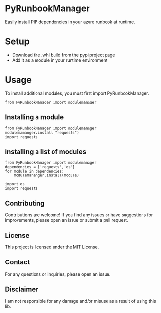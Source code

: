 # PyRunbookManager
Easily install PIP dependencies in your azure runbook at runtime.
# Setup
- Download the .whl build from the pypi project page
- Add it as a module in your runtime environment
# Usage
To install additional modules, you must first import PyRunbookManager.
```
from PyRunbookManager import modulemanager
```
## Installing a module
```
from PyRunbookManager import modulemanager
modulemamanger.install("requests")
import requests
```
## installing a list of modules
```
from PyRunbookManager import modulemanager
dependencies = ['requests','os']
for module in dependencies:
    modulemananger.install(module)

import os
import requests
```
## Contributing
Contributions are welcome! If you find any issues or have suggestions for improvements, please open an issue or submit a pull request.

## License
This project is licensed under the MIT License.

## Contact
For any questions or inquiries, please open an issue.

## Disclaimer
I am not responsible for any damage and/or misuse as a result of using this lib.